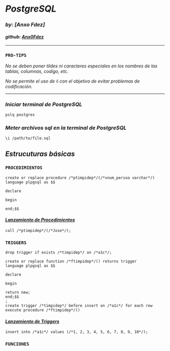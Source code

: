 # ***PostgreSQL***
### *by: [Anxo Fdez]*
#### *github: [Anx0Fdez](https://github.com/Anx0Fdez)*

---
### `PRO-TIPS`
*No se deben poner tildes ni caracteres especiales en los nombres de las tablas, columnas, codigo, etc.*

*No se permite el uso de `ñ` con el objetivo de evitar problemas de codificación.*

---

### *Iniciar terminal de PostgreSQL*
```bash
pslq postgres
```

### *Meter archivos sql en la terminal de PostgreSQL*
```bash
\i /path/to/file.sql
```

## *Estrucuturas básicas*
### `PROCEDIMIENTOS`
```postgresql
create or replace procedure /*ptimpidep*/(/*vnum_persoa varchar*/)
language plpgsql as $$

declare

begin

end;$$
```
#### <u>*Lanzamiento de Procedimientos*</u>
```postgresql
call /*ptimpidep*/(/*Jose*/);
```

### `TRIGGERS`
```postgresql
drop trigger if exists /*timpidep*/ on /*a1c*/;

create or replace function /*ftimpidep*/() returns trigger 
language plpgsql as $$

declare

begin

return new;
end;$$
;
create trigger /*timpidep*/ before insert on /*a1c*/ for each row execute procedure /*ftimpidep*/()
```
#### <u>*Lanzamiento de Triggers*</u>
```postgresql
insert into /*a1c*/ values (/*1, 2, 3, 4, 5, 6, 7, 8, 9, 10*/);
```

### `FUNCIONES`
```postgresql

```







